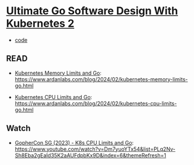 # [Ultimate Go Software Design With Kubernetes 2](https://courses.ardanlabs.com/courses/take/ultimate-go-software-design-with-kubernetes-2/lessons/57296628-4-1-understanding-the-go-scheduler)

- [code](https://github.com/ardanlabs/service.git)


## READ

- [Kubernetes Memory Limits and Go](https://www.ardanlabs.com/blog/2024/02/kubernetes-memory-limits-go.html): https://www.ardanlabs.com/blog/2024/02/kubernetes-memory-limits-go.html

- [Kubernetes CPU Limits and Go](https://www.ardanlabs.com/blog/2024/02/kubernetes-cpu-limits-go.html): https://www.ardanlabs.com/blog/2024/02/kubernetes-cpu-limits-go.html


## Watch

- [GopherCon SG (2023) - K8s CPU Limits and Go](https://www.youtube.com/watch?v=Dm7yuoYTx54&list=PLq2Nv-Sh8Eba2gEaId35K2aAUFdpbKx9D&index=6&themeRefresh=1): https://www.youtube.com/watch?v=Dm7yuoYTx54&list=PLq2Nv-Sh8Eba2gEaId35K2aAUFdpbKx9D&index=6&themeRefresh=1